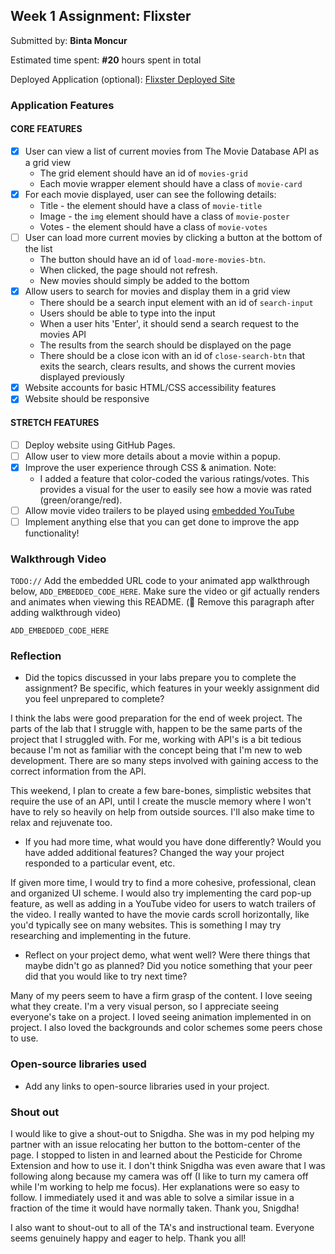 ## Week 1 Assignment: Flixster

Submitted by: **Binta Moncur**

Estimated time spent: **#20** hours spent in total

Deployed Application (optional): [Flixster Deployed Site](ADD_LINK_HERE)

### Application Features

#### CORE FEATURES

- [X] User can view a list of current movies from The Movie Database API as a grid view
  - The grid element should have an id of `movies-grid`
  - Each movie wrapper element should have a class of `movie-card`
- [X] For each movie displayed, user can see the following details:
  - Title - the element should have a class of `movie-title`
  - Image - the `img` element should have a class of `movie-poster`
  - Votes - the element should have a class of `movie-votes`
- [ ] User can load more current movies by clicking a button at the bottom of the list
  - The button should have an id of `load-more-movies-btn`.
  - When clicked, the page should not refresh.
  - New movies should simply be added to the bottom
- [X] Allow users to search for movies and display them in a grid view
  - There should be a search input element with an id of `search-input`
  - Users should be able to type into the input
  - When a user hits 'Enter', it should send a search request to the movies API
  - The results from the search should be displayed on the page
  - There should be a close icon with an id of `close-search-btn` that exits the search, clears results, and shows the current movies displayed previously
- [X] Website accounts for basic HTML/CSS accessibility features
- [X] Website should be responsive

#### STRETCH FEATURES

- [ ] Deploy website using GitHub Pages. 
- [ ] Allow user to view more details about a movie within a popup.
- [X] Improve the user experience through CSS & animation. Note: 
    - I added a feature that color-coded the various ratings/votes. This provides a visual for the user to easily see how a movie was rated (green/orange/red).
- [ ] Allow movie video trailers to be played using [embedded YouTube](https://support.google.com/youtube/answer/171780?hl=en)
- [ ] Implement anything else that you can get done to improve the app functionality!

### Walkthrough Video

`TODO://` Add the embedded URL code to your animated app walkthrough below, `ADD_EMBEDDED_CODE_HERE`. Make sure the video or gif actually renders and animates when viewing this README. (🚫 Remove this paragraph after adding walkthrough video)

`ADD_EMBEDDED_CODE_HERE`

### Reflection

* Did the topics discussed in your labs prepare you to complete the assignment? Be specific, which features in your weekly assignment did you feel unprepared to complete?

I think the labs were good preparation for the end of week project. The parts of the lab that I struggle with, happen to be the same parts of the project that I struggled with. For me, working with API's is a bit tedious because I'm not as familiar with the concept being that I'm new to web development. There are so many steps involved with gaining access to the correct information from the API. 

This weekend, I plan to create a few bare-bones, simplistic websites that require the use of an API, until I create the muscle memory where I won't have to rely so heavily on help from outside sources. I'll also make time to relax and rejuvenate too. 

* If you had more time, what would you have done differently? Would you have added additional features? Changed the way your project responded to a particular event, etc.
  
If given more time, I would try to find a more cohesive, professional, clean and organized UI scheme. I would also try implementing the card pop-up feature, as well as adding in a YouTube video for users to watch trailers of the video. I really wanted to have the movie cards scroll horizontally, like you'd typically see on many websites. This is something I may try researching and implementing in the future. 

* Reflect on your project demo, what went well? Were there things that maybe didn't go as planned? Did you notice something that your peer did that you would like to try next time?

Many of my peers seem to have a firm grasp of the content. I love seeing what they create. I'm a very visual person, so I appreciate seeing everyone's take on a project. I loved seeing animation implemented in on project. I also loved the backgrounds and color schemes some peers chose to use. 

### Open-source libraries used

- Add any links to open-source libraries used in your project.

### Shout out

I would like to give a shout-out to Snigdha. She was in my pod helping my partner with an issue relocating her button to the bottom-center of the page. I stopped to listen in and learned about the Pesticide for Chrome Extension and how to use it. I don't think Snigdha was even aware that I was following along because my camera was off (I like to turn my camera off while I'm working to help me focus). Her explanations were so easy to follow. I immediately used it and was able to solve a similar issue in a fraction of the time it would have normally taken. Thank you, Snigdha!

I also want to shout-out to all of the TA's and instructional team. Everyone seems genuinely happy and eager to help. Thank you all! 
